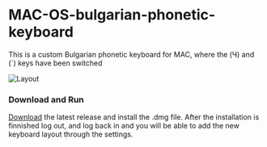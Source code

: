 # MAC-OS-bulgarian-phonetic-keyboard
This is a custom Bulgarian phonetic keyboard for MAC, where the (Ч) and (`) keys have been switched 

![Layout](https://i.imgur.com/jSdpCak.jpeg)

### Download and Run
<a href="https://github.com/kbkozlev/Bulgarian-phonetic-keyboard-mac/releases/latest/">Download</a> the latest release and install the .dmg file.
After the installation is finnished log out, and log back in and you will be able to add the new keyboard layout through the settings.


